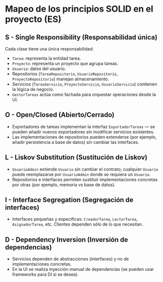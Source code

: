 # Mapeo de los principios SOLID en el proyecto (ES)

## S - Single Responsibility (Responsabilidad única)
Cada clase tiene una única responsabilidad:
- `Tarea`: representa la entidad tarea.
- `Proyecto`: representa un proyecto que agrupa tareas.
- `Usuario`: datos del usuario.
- Repositorios (`TareaRepositorio`, `UsuarioRepositorio`, `ProyectoRepositorio`) manejan almacenamiento.
- Servicios (`TareaServicio`, `ProyectoServicio`, `UsuarioServicio`) contienen la lógica de negocio.
- `GestorTareas` actúa como fachada para orquestar operaciones desde la UI.

## O - Open/Closed (Abierto/Cerrado)
- Exportadores de tareas implementan la interfaz `ExportadorTareas` — se pueden añadir nuevos exportadores sin modificar servicios existentes.
- Las implementaciones de repositorios pueden extenderse (por ejemplo, añadir persistencia a base de datos) sin cambiar las interfaces.

## L - Liskov Substitution (Sustitución de Liskov)
- `UsuarioAdmin` extiende `Usuario` sin cambiar el contrato; cualquier `Usuario` puede reemplazarse por `UsuarioAdmin` donde se requiera un `Usuario`.
- Repositorios e interfaces permiten sustituir implementaciones concretas por otras (por ejemplo, memoria vs base de datos).

## I - Interface Segregation (Segregación de interfaces)
- Interfaces pequeñas y específicas: `CreadorTarea`, `LectorTarea`, `AsignadorTarea`, etc. Clientes dependen sólo de lo que necesitan.

## D - Dependency Inversion (Inversión de dependencias)
- Servicios dependen de abstracciones (interfaces) y no de implementaciones concretas.
- En la UI se realiza inyección manual de dependencias (se pueden usar frameworks para DI si se desea).

